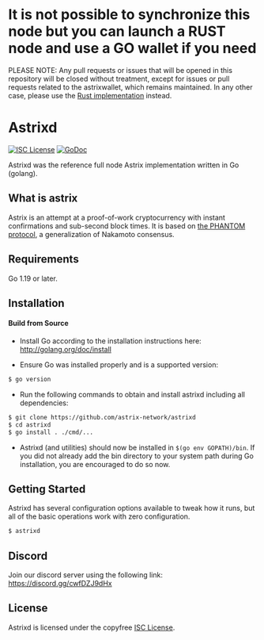# It is not possible to synchronize this node but you can launch a RUST node and use a GO wallet if you need

PLEASE NOTE: Any pull requests or issues that will be opened in this repository will be closed without treatment, except for issues or pull requests related to the astrixwallet, which remains maintained. In any other case, please use the [Rust implementation](https://github.com/astrix-network/astrix-node) instead.

# Astrixd

[![ISC License](http://img.shields.io/badge/license-ISC-blue.svg)](https://choosealicense.com/licenses/isc/)
[![GoDoc](https://img.shields.io/badge/godoc-reference-blue.svg)](http://godoc.org/github.com/astrix-network/astrixd)

Astrixd was the reference full node Astrix implementation written in Go (golang).

## What is astrix

Astrix is an attempt at a proof-of-work cryptocurrency with instant confirmations and sub-second block times. It is based on [the PHANTOM protocol](https://eprint.iacr.org/2018/104.pdf), a generalization of Nakamoto consensus.

## Requirements

Go 1.19 or later.

## Installation

#### Build from Source

- Install Go according to the installation instructions here:
  http://golang.org/doc/install

- Ensure Go was installed properly and is a supported version:

```bash
$ go version
```

- Run the following commands to obtain and install astrixd including all dependencies:

```bash
$ git clone https://github.com/astrix-network/astrixd
$ cd astrixd
$ go install . ./cmd/...
```

- Astrixd (and utilities) should now be installed in `$(go env GOPATH)/bin`. If you did
  not already add the bin directory to your system path during Go installation,
  you are encouraged to do so now.

## Getting Started

Astrixd has several configuration options available to tweak how it runs, but all
of the basic operations work with zero configuration.

```bash
$ astrixd
```

## Discord

Join our discord server using the following link: https://discord.gg/cwfDZJ9dHx


## License

Astrixd is licensed under the copyfree [ISC License](https://choosealicense.com/licenses/isc/).
